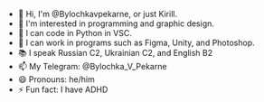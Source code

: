 - 👋 Hi, I'm @Bylochkavpekarne, or just Kirill.
- 👀 I'm interested in programming and graphic design.
- 🌱 I can code in Python in VSC.
- 🌳 I can work in programs such as Figma, Unity, and Photoshop.
- 📚 I speak Russian C2, Ukrainian C2, and English B2
- 📫 My Telegram: @Bylochka_V_Pekarne
- 😄 Pronouns: he/him
- ⚡ Fun fact: I have ADHD
